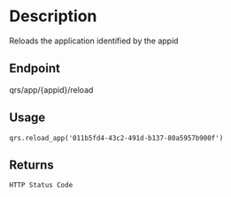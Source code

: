 # Description
Reloads the application identified by the appid

## Endpoint
qrs/app/{appid}/reload

## Usage
```
qrs.reload_app('011b5fd4-43c2-491d-b137-80a5957b900f')
```
## Returns
```
HTTP Status Code
```
